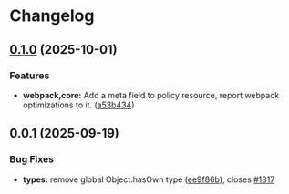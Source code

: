 # Changelog

## [0.1.0](https://github.com/LavaMoat/LavaMoat/compare/types-v0.0.1...types-v0.1.0) (2025-10-01)


### Features

* **webpack,core:** Add a meta field to policy resource, report webpack optimizations to it. ([a53b434](https://github.com/LavaMoat/LavaMoat/commit/a53b434e21e074d2261a4e84b85e33fe8aa87278))

## 0.0.1 (2025-09-19)


### Bug Fixes

* **types:** remove global Object.hasOwn type ([ee9f86b](https://github.com/LavaMoat/LavaMoat/commit/ee9f86b764b2a18b5863cd769d545692420ebf5a)), closes [#1817](https://github.com/LavaMoat/LavaMoat/issues/1817)
